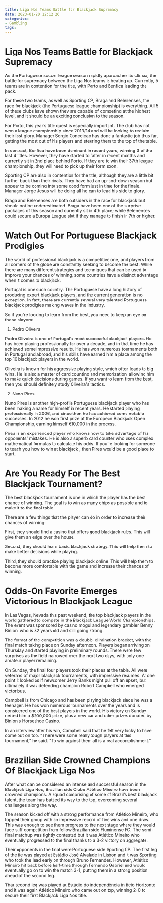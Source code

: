 ```yaml
---
title: Liga Nos Teams Battle for Blackjack Supremacy 
date: 2023-01-20 12:12:26
categories:
- Gambling
tags:
---
```



#  Liga Nos Teams Battle for Blackjack Supremacy 

As the Portuguese soccer league season rapidly approaches its climax, the battle for supremacy between the Liga Nos teams is heating up. Currently, 5 teams are in contention for the title, with Porto and Benfica leading the pack.

For these two teams, as well as Sporting CP, Braga and Belenenses, the race for blackjack (the Portuguese league championship) is everything. All 5 of these clubs have shown they are capable of competing at the highest level, and it should be an exciting conclusion to the season.

For Porto, this year’s title quest is especially important. The club has not won a league championship since 2013/14 and will be looking to reclaim their lost glory. Manager Sergio Conceicao has done a fantastic job thus far, getting the most out of his players and steering them to the top of the table.

In contrast, Benfica have been dominant in recent years, winning 3 of the last 4 titles. However, they have started to falter in recent months and currently sit in 2nd place behind Porto. If they are to win their 37th league championship, they will need to pick up their form soon.

Sporting CP are also in contention for the title, although they are a little bit further back than their rivals. They have had an up-and-down season but appear to be coming into some good form just in time for the finale. Manager Jorge Jesus will be doing all he can to lead his side to glory. 

Braga and Belenenses are both outsiders in the race for blackjack but should not be underestimated. Braga have been one of the surprise packages of this season and currently sit in 4th place; while Belenenses could secure a Europa League slot if they manage to finish in 7th or higher.

#  Watch Out For Portuguese Blackjack Prodigies 

The world of professional blackjack is a competitive one, and players from all corners of the globe are constantly seeking to become the best. While there are many different strategies and techniques that can be used to improve your chances of winning, some countries have a distinct advantage when it comes to blackjack.

Portugal is one such country. The Portuguese have a long history of producing expert blackjack players, and the current generation is no exception. In fact, there are currently several very talented Portuguese blackjack prodigies making waves in the industry.

So if you're looking to learn from the best, you need to keep an eye on these players:

1. Pedro Oliveira

Pedro Oliveira is one of Portugal's most successful blackjack players. He has been playing professionally for over a decade, and in that time he has achieved some impressive results. He has won numerous tournaments both in Portugal and abroad, and his skills have earned him a place among the top 10 blackjack players in the world.

Oliveira is known for his aggressive playing style, which often leads to big wins. He is also a master of card counting and memorization, allowing him to make quick decisions during games. If you want to learn from the best, then you should definitely study Oliveira's tactics.

2. Nuno Pires

Nuno Pires is another high-profile Portuguese blackjack player who has been making a name for himself in recent years. He started playing professionally in 2006, and since then he has achieved some notable successes. In 2012 he won first prize at the European Blackjack Open Championship, earning himself €10,000 in the process.

Pires is an experienced player who knows how to take advantage of his opponents' mistakes. He is also a superb card counter who uses complex mathematical formulas to calculate his odds. If you're looking for someone to teach you how to win at blackjack , then Pires would be a good place to start.

#  Are You Ready For The Best Blackjack Tournament? 

The best blackjack tournament is one in which the player has the best chance of winning. The goal is to win as many chips as possible and to make it to the final table.

There are a few things that the player can do in order to increase their chances of winning:

First, they should find a casino that offers good blackjack rules. This will give them an edge over the house.

Second, they should learn basic blackjack strategy. This will help them to make better decisions while playing.

Third, they should practice playing blackjack online. This will help them to become more comfortable with the game and increase their chances of winning.

#  Odds-On Favorite Emerges Victorious In Blackjack League 

In Las Vegas, Nevada this past weekend, the top blackjack players in the world gathered to compete in the Blackjack League World Championships. The event was sponsored by casino mogul and legendary gambler Benny Binion, who is 82 years old and still going strong.

The format of the competition was a double-elimination bracket, with the final match taking place on Sunday afternoon. Players began arriving on Thursday and started playing in preliminary rounds. There were few surprises as the field narrowed over the next two days, with only one amateur player remaining.

On Sunday, the final four players took their places at the table. All were veterans of major blackjack tournaments, with impressive resumes. At one point it looked as if newcomer Jerry Banks might pull off an upset, but ultimately it was defending champion Robert Campbell who emerged victorious.

Campbell is from Chicago and has been playing blackjack since he was a teenager. He has won numerous tournaments over the years and is considered one of the best players in the world. His victory on Sunday netted him a $200,000 prize, plus a new car and other prizes donated by Binion's Horseshoe Casino.

In an interview after his win, Campbell said that he felt very lucky to have come out on top. "There were some really tough players at this tournament," he said. "To win against them all is a real accomplishment."

#  Brazilian Side Crowned Champions Of Blackjack Liga Nos

After what can be considered an intense and successful season in the Blackjack Liga Nos, Brazilian side Clube Atlético Mineiro have been crowned champions. A squad comprising of some of Brazil’s best blackjack talent, the team has battled its way to the top, overcoming several challenges along the way.

The season kicked off with a strong performance from Atlético Mineiro, who topped their group with an impressive record of five wins and one draw. This was enough to see them progress to the next stage where they would face stiff competition from fellow Brazilian side Fluminense FC. The semi-final matchup was tightly contested but it was Atlético Mineiro who eventually progressed to the final thanks to a 3-2 victory on aggregate.

Their opponents in the final were Portuguese side Sporting CP. The first leg of the tie was played at Estádio José Alvalade in Lisbon and it was Sporting who took the lead early on through Bruno Fernandes. However, Atlético Mineiro hit back before half-time through Fernando Gabriel and would eventually go on to win the match 3-1, putting them in a strong position ahead of the second leg.

That second leg was played at Estádio do Independência in Belo Horizonte and it was again Atlético Mineiro who came out on top, winning 2-0 to secure their first Blackjack Liga Nos title.